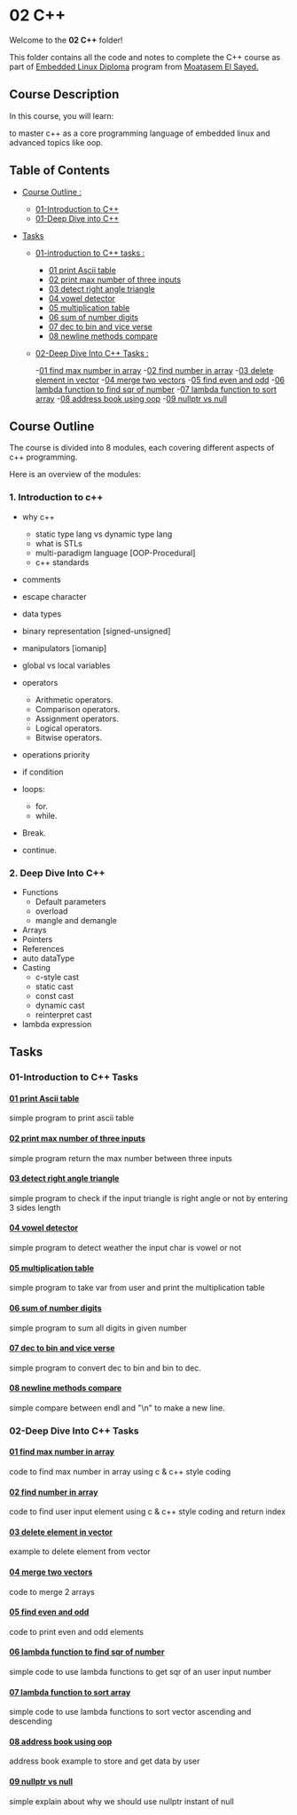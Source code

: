 # 02 C++

Welcome to the **02 C++** folder!

This folder contains all the code and notes to complete the C++ course as part of [Embedded Linux Diploma](https://github.com/darkstar0x714/Embedded-Linux-Course) program from [Moatasem El Sayed.](https://eg.linkedin.com/in/moatasem-el-sayed)

## Course Description

In this course, you will learn:

to master c++ as a core programming language of embedded linux and advanced topics like oop.

## Table of Contents

- [Course Outline :](#course-outline)
  
  - [01-Introduction to C++](#1-introduction-to-c)
  - [01-Deep Dive into C++](#2-deep-dive-into-c)
  
- [Tasks](#tasks)

  - [01-introduction to C++ tasks :](#01-introduction-to-c-tasks)

    - [01 print Ascii table](#01-print-ascii-table)
    - [02 print max number of three inputs](#02-print-max-number-of-three-inputs)
    - [03 detect right angle triangle](#03-detect-right-angle-triangle)
    - [04 vowel detector](#04-vowel-detector)
    - [05 multiplication table](#05-multiplication-table)
    - [06 sum of number digits](#06-sum-of-number-digits)
    - [07 dec to bin and vice verse](#07-dec-to-bin-and-vice-verse)
    - [08 newline methods compare](#08-newline-methods-compare)

  - [02-Deep Dive Into C++ Tasks :](#02-deep-dive-into-c-tasks)

    -[01 find max number in array](#01-find-max-number-in-array)
    -[02 find number in array](#02-find-number-in-array)
    -[03 delete element in vector](#03-delete-element-in-vector)
    -[04 merge two vectors](#04-merge-two-vectors)
    -[05 find even and odd](#05-find-even-and-odd)
    -[06 lambda function to find sqr of number](#06-lambda-function-to-find-sqr-of-number)
    -[07 lambda function to sort array](#07-lambda-function-to-sort-array)
    -[08 address book using oop](#08-address-book-using-oop)
    -[09 nullptr vs null](#09-nullptr-vs-null)
  
## Course Outline

The course is divided into 8 modules, each covering different aspects of c++ programming.

Here is an overview of the modules:

### 1. Introduction to c++

- why c++
  - static type lang vs dynamic type lang
  - what is STLs
  - multi-paradigm language [OOP-Procedural]
  - c++ standards

- comments
- escape character
- data types
- binary representation [signed-unsigned]
- manipulators [iomanip]
- global vs local variables
- operators
  - Arithmetic operators.
  - Comparison operators.
  - Assignment operators.
  - Logical operators.
  - Bitwise operators.
- operations priority
- if condition
- loops:
  - for.
  - while.
- Break.
- continue.

### 2. Deep Dive Into C++

- Functions
  - Default parameters
  - overload
  - mangle and demangle
- Arrays
- Pointers
- References
- auto dataType
- Casting
  - c-style cast
  - static cast
  - const cast
  - dynamic cast
  - reinterpret cast
- lambda expression

## Tasks

### 01-Introduction to C++ Tasks

#### [01 print Ascii table](01-introduction_to_c++/01-createAsciiTable.cpp)

simple program to print ascii table

#### [02 print max number of three inputs](01-introduction_to_c++/02-maxNumBetweenThreeNums.cpp)

simple program return the max number between three inputs

#### [03 detect right angle triangle](01-introduction_to_c++/03-rightAngleTriangle.cpp)

simple program to check if the input triangle is right angle or not by entering 3 sides length

#### [04 vowel detector](01-introduction_to_c++/04-vowelDetector.cpp)

simple program to detect weather the input char is vowel or not

#### [05 multiplication table](01-introduction_to_c++/05-multiplicationTable.cpp)

simple program to take var from user and print the multiplication table

#### [06 sum of number digits](01-introduction_to_c++/06-summitionOfNumber.cpp)

simple program to sum all digits in given number

#### [07 dec to bin and vice verse](01-introduction_to_c++/07-decToBinAndViceVerce.cpp)

simple program to convert dec to bin and bin to dec.

#### [08 newline methods compare](01-introduction_to_c++/08-endl%20vs%20\n.md)

simple compare between endl and "\n" to make a new line.

### 02-Deep Dive Into C++ Tasks

#### [01 find max number in array](02-derived_in_c++/01-findMaxNumberInArray.cpp)

code to find max number in array using c & c++ style coding

#### [02 find number in array](02-derived_in_c++/02-searchNumberInArray.cpp)

code to find user input element using c & c++ style coding and return index

#### [03 delete element in vector](02-derived_in_c++/03-deleteElement.cpp)

example to delete element from vector

#### [04 merge two vectors](02-derived_in_c++/04-mergeTwoArray.cpp)

code to merge 2 arrays

#### [05 find even and odd](02-derived_in_c++/05-findEvenOddElement.cpp)

code to print even and odd elements

#### [06 lambda function to find sqr of number](02-derived_in_c++/06-lambdaFunctionsForSqr.cpp)

simple code to use lambda functions to get sqr of an user input number

#### [07 lambda function to sort array](02-derived_in_c++/07-lambdaFunctionToSortUsingLambdaFunctions.cpp)

simple code to use lambda functions to sort vector ascending and descending

#### [08 address book using oop](02-derived_in_c++/08-addressBookUsingOOP.cpp)

address book example to store and get data by user

#### [09 nullptr vs null](02-derived_in_c++/09-whyWeUseNullptr.md)

simple explain about why we should use nullptr instant of null